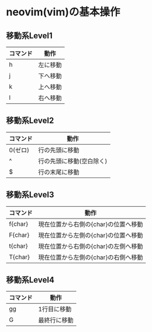 # neovim(vim)の基本操作

## 移動系Level1
| コマンド | 動作 |
| --- | --- |
| h | 左に移動 |
| j | 下へ移動 |
| k | 上へ移動 |
| l | 右へ移動 |

## 移動系Level2

| コマンド | 動作 |
| --- | --- |
| 0(ゼロ) | 行の先頭に移動 |
| ^ | 行の先頭に移動(空白除く) |
| $ | 行の末尾に移動 |

## 移動系Level3
| コマンド | 動作 |
| --- | --- |
| f{char} | 現在位置から右側の{char}の位置へ移動 |
| F{char} | 現在位置から左側の{char}の位置へ移動 |
| t{char} | 現在位置から右側の{char}の左側へ移動 |
| T{char} | 現在位置から左側の{char}の右側へ移動 |

## 移動系Level4
| コマンド | 動作 |
| --- | --- |
| gg | 1行目に移動 |
| G | 最終行に移動 |


